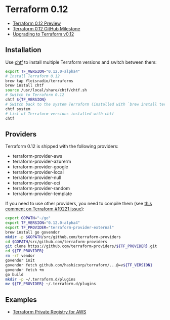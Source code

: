 # Terraform 0.12

* [Terraform 0.12 Preview](https://www.hashicorp.com/blog/terraform-0-1-2-preview)
* [Terraform 0.12 GitHub Milestone](https://github.com/hashicorp/terraform/milestone/5)
* [Upgrading to Terraform v0.12](https://www.terraform.io/upgrade-guides/0-12.html)

## Installation

Use [chtf](https://github.com/Yleisradio/homebrew-terraforms) to install
multiple Terraform versions and switch between them:
```bash
export TF_VERSION="0.12.0-alpha4"
# Install Terraform 0.12
brew tap Yleisradio/terraforms
brew install chtf
source /usr/local/share/chtf/chtf.sh
# Switch to Terraform 0.12
chtf ${TF_VERSION}
# Switch back to the system Terraform (installed with `brew install terraform`).
chtf system
# List of Terraform versions installed with chtf
chtf
```

## Providers

Terraform 0.12 is shipped with the following providers:
* terraform-provider-aws
* terraform-provider-azurerm
* terraform-provider-google
* terraform-provider-local
* terraform-provider-null
* terraform-provider-oci
* terraform-provider-random
* terraform-provider-template

If you need to use other providers, you need to compile them
(see [this comment on Terraform #19221 issue](https://github.com/hashicorp/terraform/issues/19221#issuecomment-445962957)):
```bash
export GOPATH="~/go"
export TF_VERSION="0.12.0-alpha4"
export TF_PROVIDER="terraform-provider-external"
brew install go govendor
mkdir -p $GOPATH/src/github.com/terraform-providers
cd $GOPATH/src/github.com/terraform-providers
git clone https://github.com/terraform-providers/${TF_PROVIDER}.git
cd ${TF_PROVIDER}
rm -rf vendor
govendor init
govendor fetch github.com/hashicorp/terraform/...@=v${TF_VERSION}
govendor fetch +m
go build
mkdir -p ~/.terraform.d/plugins
mv ${TF_PROVIDER} ~/.terraform.d/plugins
```

## Examples

* [Terraform Private Registry for AWS](https://github.com/apparentlymart/terraform-aws-tf-registry/)

